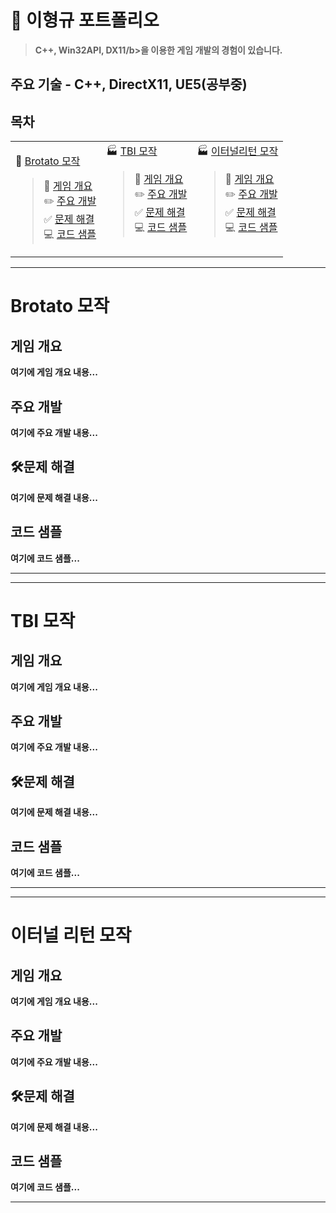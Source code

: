 # 📑 이형규 포트폴리오
>   <b>C++, Win32API, DX11/b>을 이용한 게임 개발의 경험이 있습니다. <br>

## <b> 주요 기술 - C++, DirectX11, UE5(공부중) </b>

## 목차

<table>
  <tbody>
    <tr>
      <td valign="top">
       <a>
        
 🍴 [Brotato 모작](#brotato-모작) <br>
 > 🧩 [게임 개요](#게임-개요) <br>
 ✏️ [주요 개발](#주요-개발) <br>
  ✅ [문제 해결](#문제-해결) <br>
  💻 [코드 샘플](#코드-샘플)
       </a>
      </td>
      <td valign="top">
      <a>
 🏭 [TBI 모작](#tbi-모작) <br>
 
 > 🧩 [게임 개요](#게임-개요-1) <br>
 ✏️ [주요 개발](#주요-개발-1) <br>
  ✅ [문제 해결](#문제-해결-1) <br>
  💻 [코드 샘플](#코드-샘플-1)
      </a>
      </td>
      <td valign="top">
      <a>
 🏭 [이터널리턴 모작](#이터널-리턴-모작) <br>
 
 > 🧩 [게임 개요](#게임-개요-2) <br>
 ✏️ [주요 개발](#주요-개발-2) <br>
  ✅ [문제 해결](#문제-해결-2) <br>
  💻 [코드 샘플](#코드-샘플-2)
      </a>
      </td>
    </tr>
  </tbody>
</table>


---

# Brotato 모작

## 게임 개요
여기에 게임 개요 내용...

## 주요 개발
여기에 주요 개발 내용...

## 🛠️문제 해결
여기에 문제 해결 내용...

## 코드 샘플
여기에 코드 샘플...

---

---

# TBI 모작


## 게임 개요
여기에 게임 개요 내용...

## 주요 개발
여기에 주요 개발 내용...

## 🛠️문제 해결
여기에 문제 해결 내용...

## 코드 샘플
여기에 코드 샘플...

---


---

# 이터널 리턴 모작

## 게임 개요
여기에 게임 개요 내용...

## 주요 개발
여기에 주요 개발 내용...

## 🛠️문제 해결
여기에 문제 해결 내용...

## 코드 샘플
여기에 코드 샘플...

---


